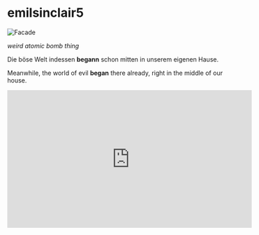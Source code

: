 # emilsinclair5

![Facade](https://steamuserimages-a.akamaihd.net/ugc/2041860270441043094/FF416FAE5232F9EB526CECDAD9EBDB23C8871A9C/?imw=268&imh=268&ima=fit&impolicy=Letterbox&imcolor=%23000000&letterbox=true) 

*weird atomic bomb thing*

Die böse Welt indessen **begann** schon mitten in unserem eigenen Hause.

Meanwhile, the world of evil **began** there already, right in the middle of our house.

<iframe width="560" height="315" src="https://www.youtube.com/embed/onv4yOhUuNE?si=-qzyDkurI3rX1uYU" title="YouTube video player" frameborder="0" allow="accelerometer; autoplay; clipboard-write; encrypted-media; gyroscope; picture-in-picture; web-share" allowfullscreen></iframe>



